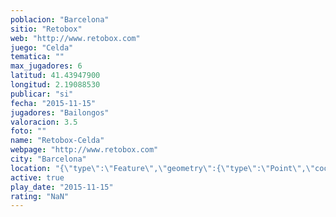```yaml
---
poblacion: "Barcelona"
sitio: "Retobox"
web: "http://www.retobox.com"
juego: "Celda"
tematica: ""
max_jugadores: 6
latitud: 41.43947900
longitud: 2.19088530
publicar: "si"
fecha: "2015-11-15"
jugadores: "Bailongos"
valoracion: 3.5
foto: ""
name: "Retobox-Celda"
webpage: "http://www.retobox.com"
city: "Barcelona"
location: "{\"type\":\"Feature\",\"geometry\":{\"type\":\"Point\",\"coordinates\":[41.439479,2.1908853]}}"
active: true
play_date: "2015-11-15"
rating: "NaN"
---
```

